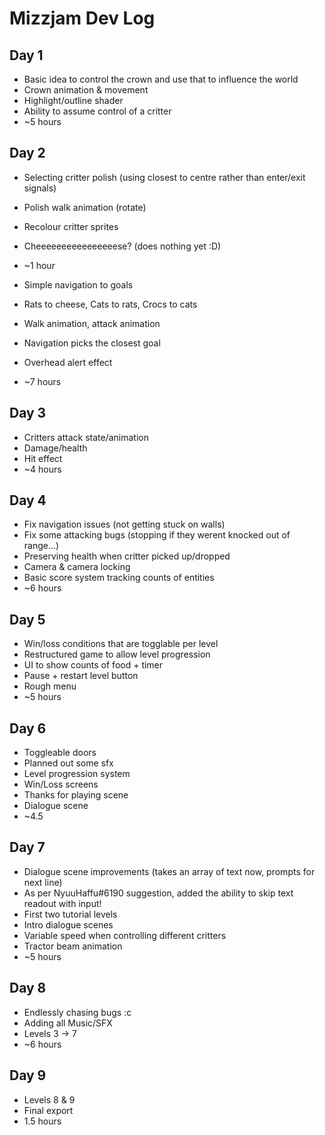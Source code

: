 # Mizzjam Dev Log

## Day 1

- Basic idea to control the crown and use that to influence the world
- Crown animation & movement
- Highlight/outline shader
- Ability to assume control of a critter
- ~5 hours

## Day 2

- Selecting critter polish (using closest to centre rather than enter/exit signals)
- Polish walk animation (rotate)
- Recolour critter sprites
- Cheeeeeeeeeeeeeeeese? (does nothing yet :D)
- ~1 hour

- Simple navigation to goals
- Rats to cheese, Cats to rats, Crocs to cats
- Walk animation, attack animation
- Navigation picks the closest goal
- Overhead alert effect
- ~7 hours

## Day 3

- Critters attack state/animation
- Damage/health
- Hit effect
- ~4 hours

## Day 4

- Fix navigation issues (not getting stuck on walls)
- Fix some attacking bugs (stopping if they werent knocked out of range...)
- Preserving health when critter picked up/dropped
- Camera & camera locking
- Basic score system tracking counts of entities
- ~6 hours

## Day 5

- Win/loss conditions that are togglable per level
- Restructured game to allow level progression
- UI to show counts of food + timer
- Pause + restart level button
- Rough menu
- ~5 hours

## Day 6

- Toggleable doors
- Planned out some sfx
- Level progression system
- Win/Loss screens
- Thanks for playing scene
- Dialogue scene
- ~4.5

## Day 7

- Dialogue scene improvements (takes an array of text now, prompts for next line)
- As per NyuuHaffu#6190 suggestion, added the ability to skip text readout with input!
- First two tutorial levels
- Intro dialogue scenes
- Variable speed when controlling different critters
- Tractor beam animation
- ~5 hours

## Day 8

- Endlessly chasing bugs :c
- Adding all Music/SFX
- Levels 3 -> 7
- ~6 hours

## Day 9

- Levels 8 & 9
- Final export
- 1.5 hours
